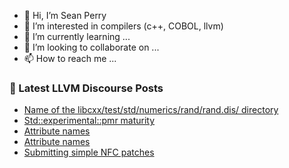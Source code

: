 - 👋 Hi, I’m Sean Perry
- 👀 I’m interested in compilers (c++, COBOL, llvm)
- 🌱 I’m currently learning ...
- 💞️ I’m looking to collaborate on ...
- 📫 How to reach me ...

<!---
s66perry/s66perry is a ✨ special ✨ repository because its `README.md` (this file) appears on your GitHub profile.
You can click the Preview link to take a look at your changes.
--->
### 📕 Latest LLVM Discourse Posts

<!-- DISCOURSE-LLVM:START -->
- [Name of the libcxx/test/std/numerics/rand/rand.dis/ directory](https://discourse.llvm.org/t/name-of-the-libcxx-test-std-numerics-rand-rand-dis-directory/62660#post_1)
- [Std::experimental::pmr maturity](https://discourse.llvm.org/t/std-pmr-maturity/62200#post_12)
- [Attribute names](https://discourse.llvm.org/t/attribute-names/62659#post_2)
- [Attribute names](https://discourse.llvm.org/t/attribute-names/62659#post_1)
- [Submitting simple NFC patches](https://discourse.llvm.org/t/submitting-simple-nfc-patches/62640#post_4)
<!-- DISCOURSE-LLVM:END -->
